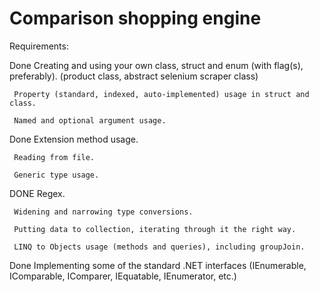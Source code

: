 # Comparison shopping engine
Requirements:

Done Creating and using your own class, struct and enum (with flag(s), preferably). (product class, abstract selenium scraper class)
     
     Property (standard, indexed, auto-implemented) usage in struct and class.
     
     Named and optional argument usage.
     
Done Extension method usage.
     
     Reading from file.
     
     Generic type usage.
     
DONE Regex.

     Widening and narrowing type conversions.
     
     Putting data to collection, iterating through it the right way.
         
     LINQ to Objects usage (methods and queries), including groupJoin.
     
Done Implementing some of the standard .NET interfaces (IEnumerable, IComparable, IComparer, IEquatable, IEnumerator, etc.)
